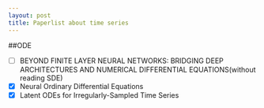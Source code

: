 ```yaml
---
layout: post
title: Paperlist about time series
---
```


##ODE
- [ ] BEYOND FINITE LAYER NEURAL NETWORKS: BRIDGING DEEP ARCHITECTURES AND NUMERICAL DIFFERENTIAL EQUATIONS(without reading SDE)
- [x] Neural Ordinary Differential Equations
- [x] Latent ODEs for Irregularly-Sampled Time Series
